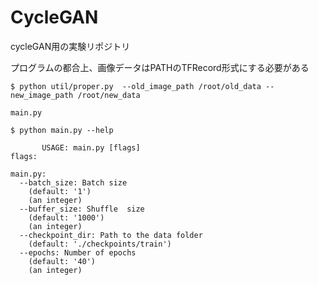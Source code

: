 CycleGAN
===

cycleGAN用の実験リポジトリ

プログラムの都合上、画像データはPATHのTFRecord形式にする必要がある

```
$ python util/proper.py  --old_image_path /root/old_data --new_image_path /root/new_data
```

`main.py`
```
$ python main.py --help

       USAGE: main.py [flags]
flags:

main.py:
  --batch_size: Batch size
    (default: '1')
    (an integer)
  --buffer_size: Shuffle  size
    (default: '1000')
    (an integer)
  --checkpoint_dir: Path to the data folder
    (default: './checkpoints/train')
  --epochs: Number of epochs
    (default: '40')
    (an integer)
```
